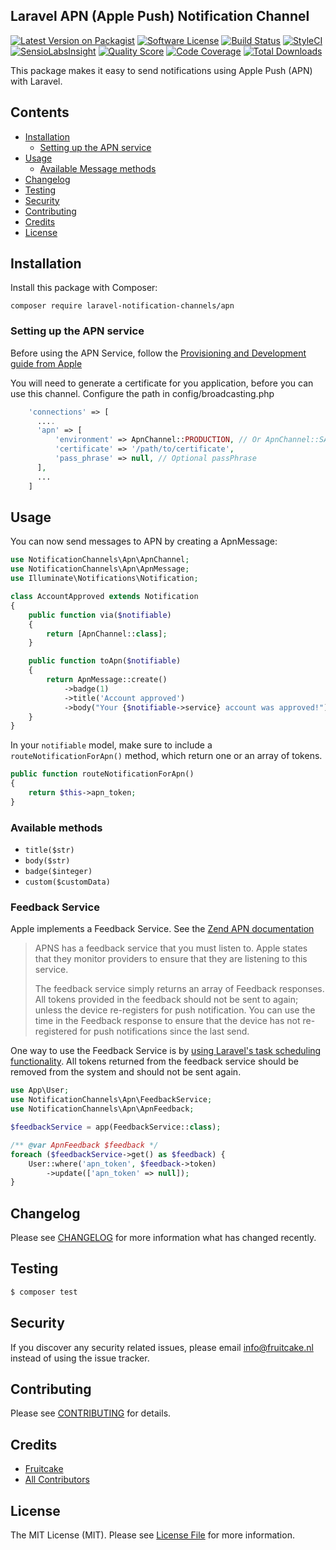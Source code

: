 ## Laravel APN (Apple Push) Notification Channel

[![Latest Version on Packagist](https://img.shields.io/packagist/v/laravel-notification-channels/apn.svg?style=flat-square)](https://packagist.org/packages/laravel-notification-channels/apn)
[![Software License](https://img.shields.io/badge/license-MIT-brightgreen.svg?style=flat-square)](LICENSE.md)
[![Build Status](https://img.shields.io/travis/laravel-notification-channels/apn/master.svg?style=flat-square)](https://travis-ci.org/laravel-notification-channels/apn)
[![StyleCI](https://styleci.io/repos/66449499/shield)](https://styleci.io/repos/:style_ci_id)
[![SensioLabsInsight](https://img.shields.io/sensiolabs/i/c0cd30d0-1013-4ced-a4b5-65e0dc87832e.svg?style=flat-square)](https://insight.sensiolabs.com/projects/c0cd30d0-1013-4ced-a4b5-65e0dc87832e)
[![Quality Score](https://img.shields.io/scrutinizer/g/laravel-notification-channels/apn.svg?style=flat-square)](https://scrutinizer-ci.com/g/laravel-notification-channels/apn)
[![Code Coverage](https://img.shields.io/scrutinizer/coverage/g/laravel-notification-channels/apn/master.svg?style=flat-square)](https://scrutinizer-ci.com/g/laravel-notification-channels/apn/?branch=master)
[![Total Downloads](https://img.shields.io/packagist/dt/laravel-notification-channels/apn.svg?style=flat-square)](https://packagist.org/packages/laravel-notification-channels/apn)

This package makes it easy to send notifications using Apple Push (APN) with Laravel.

## Contents

- [Installation](#installation)
	- [Setting up the APN service](#setting-up-the-apn-service)
- [Usage](#usage)
	- [Available Message methods](#available-message-methods)
- [Changelog](#changelog)
- [Testing](#testing)
- [Security](#security)
- [Contributing](#contributing)
- [Credits](#credits)
- [License](#license)


## Installation

Install this package with Composer:

    composer require laravel-notification-channels/apn

### Setting up the APN service

Before using the APN Service, follow the [Provisioning and Development guide from Apple](https://developer.apple.com/library/ios/documentation/NetworkingInternet/Conceptual/RemoteNotificationsPG/Chapters/ProvisioningDevelopment.html)

You will need to generate a certificate for you application, before you can use this channel. Configure the path in config/broadcasting.php

```php
    'connections' => [
      ....
      'apn' => [
          'environment' => ApnChannel::PRODUCTION, // Or ApnChannel::SANDBOX
          'certificate' => '/path/to/certificate', 
          'pass_phrase' => null, // Optional passPhrase
      ],
      ...
    ]
```

## Usage

You can now send messages to APN by creating a ApnMessage:

```php
use NotificationChannels\Apn\ApnChannel;
use NotificationChannels\Apn\ApnMessage;
use Illuminate\Notifications\Notification;

class AccountApproved extends Notification
{
    public function via($notifiable)
    {
        return [ApnChannel::class];
    }

    public function toApn($notifiable)
    {
        return ApnMessage::create()
            ->badge(1)
            ->title('Account approved')
            ->body("Your {$notifiable->service} account was approved!");
    }
}
```

In your `notifiable` model, make sure to include a `routeNotificationForApn()` method, which return one or an array of tokens.

```php
public function routeNotificationForApn()
{
    return $this->apn_token;
}
```

### Available methods

 - `title($str)`
 - `body($str)`
 - `badge($integer)`
 - `custom($customData)`

### Feedback Service

Apple implements a Feedback Service. See the [Zend APN documentation](https://framework.zend.com/manual/2.2/en/modules/zendservice.apple.apns.html#feedback-service)

> APNS has a feedback service that you must listen to. Apple states that they monitor providers to ensure that they are listening to this service.
> 
> The feedback service simply returns an array of Feedback responses. All tokens provided in the feedback should not be sent to again; unless the device re-registers for push notification. You can use the time in the Feedback response to ensure that the device has not re-registered for push notifications since the last send.

One way to use the Feedback Service is by [using Laravel's task scheduling functionality](https://laravel.com/docs/scheduling). All tokens returned from the feedback service should be removed from the system and should not be sent again. 

```php
use App\User;
use NotificationChannels\Apn\FeedbackService;
use NotificationChannels\Apn\ApnFeedback;

$feedbackService = app(FeedbackService::class);

/** @var ApnFeedback $feedback */
foreach ($feedbackService->get() as $feedback) {
    User::where('apn_token', $feedback->token)
        ->update(['apn_token' => null]);
}
```

## Changelog

Please see [CHANGELOG](CHANGELOG.md) for more information what has changed recently.

## Testing

``` bash
$ composer test
```

## Security

If you discover any security related issues, please email info@fruitcake.nl instead of using the issue tracker.

## Contributing

Please see [CONTRIBUTING](CONTRIBUTING.md) for details.

## Credits

- [Fruitcake](https://github.com/fruitcake)
- [All Contributors](../../contributors)

## License

The MIT License (MIT). Please see [License File](LICENSE.md) for more information.
